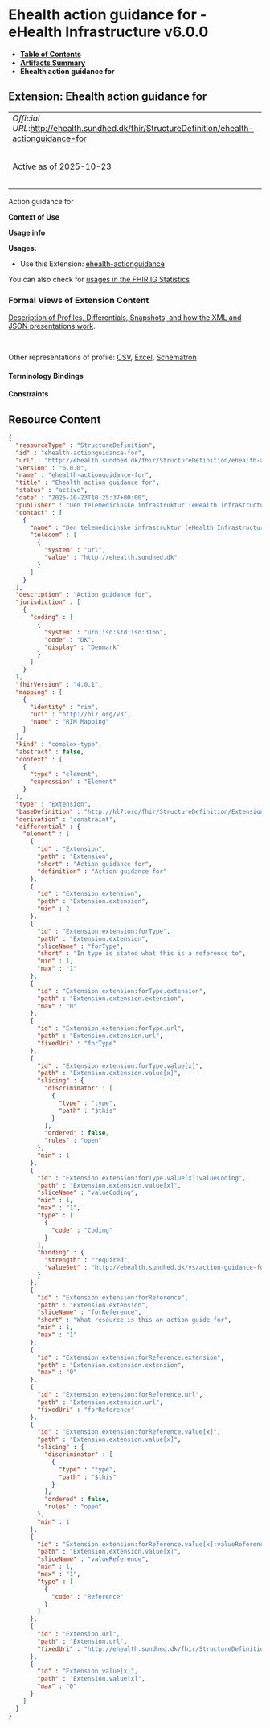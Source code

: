 # Ehealth action guidance for - eHealth Infrastructure v6.0.0

* [**Table of Contents**](toc.md)
* [**Artifacts Summary**](artifacts.md)
* **Ehealth action guidance for**

## Extension: Ehealth action guidance for 

| | |
| :--- | :--- |
| *Official URL*:http://ehealth.sundhed.dk/fhir/StructureDefinition/ehealth-actionguidance-for | *Version*:6.0.0 |
| Active as of 2025-10-23 | *Computable Name*:ehealth-actionguidance-for |

Action guidance for

**Context of Use**

**Usage info**

**Usages:**

* Use this Extension: [ehealth-actionguidance](StructureDefinition-ehealth-actionguidance.md)

You can also check for [usages in the FHIR IG Statistics](https://packages2.fhir.org/xig/dk.ehealth.sundhed.fhir.ig.core|current/StructureDefinition/ehealth-actionguidance-for)

### Formal Views of Extension Content

 [Description of Profiles, Differentials, Snapshots, and how the XML and JSON presentations work](http://build.fhir.org/ig/FHIR/ig-guidance/readingIgs.html#structure-definitions). 

 

Other representations of profile: [CSV](StructureDefinition-ehealth-actionguidance-for.csv), [Excel](StructureDefinition-ehealth-actionguidance-for.xlsx), [Schematron](StructureDefinition-ehealth-actionguidance-for.sch) 

#### Terminology Bindings

#### Constraints



## Resource Content

```json
{
  "resourceType" : "StructureDefinition",
  "id" : "ehealth-actionguidance-for",
  "url" : "http://ehealth.sundhed.dk/fhir/StructureDefinition/ehealth-actionguidance-for",
  "version" : "6.0.0",
  "name" : "ehealth-actionguidance-for",
  "title" : "Ehealth action guidance for",
  "status" : "active",
  "date" : "2025-10-23T10:25:37+00:00",
  "publisher" : "Den telemedicinske infrastruktur (eHealth Infrastructure)",
  "contact" : [
    {
      "name" : "Den telemedicinske infrastruktur (eHealth Infrastructure)",
      "telecom" : [
        {
          "system" : "url",
          "value" : "http://ehealth.sundhed.dk"
        }
      ]
    }
  ],
  "description" : "Action guidance for",
  "jurisdiction" : [
    {
      "coding" : [
        {
          "system" : "urn:iso:std:iso:3166",
          "code" : "DK",
          "display" : "Denmark"
        }
      ]
    }
  ],
  "fhirVersion" : "4.0.1",
  "mapping" : [
    {
      "identity" : "rim",
      "uri" : "http://hl7.org/v3",
      "name" : "RIM Mapping"
    }
  ],
  "kind" : "complex-type",
  "abstract" : false,
  "context" : [
    {
      "type" : "element",
      "expression" : "Element"
    }
  ],
  "type" : "Extension",
  "baseDefinition" : "http://hl7.org/fhir/StructureDefinition/Extension",
  "derivation" : "constraint",
  "differential" : {
    "element" : [
      {
        "id" : "Extension",
        "path" : "Extension",
        "short" : "Action guidance for",
        "definition" : "Action guidance for"
      },
      {
        "id" : "Extension.extension",
        "path" : "Extension.extension",
        "min" : 2
      },
      {
        "id" : "Extension.extension:forType",
        "path" : "Extension.extension",
        "sliceName" : "forType",
        "short" : "In type is stated what this is a reference to",
        "min" : 1,
        "max" : "1"
      },
      {
        "id" : "Extension.extension:forType.extension",
        "path" : "Extension.extension.extension",
        "max" : "0"
      },
      {
        "id" : "Extension.extension:forType.url",
        "path" : "Extension.extension.url",
        "fixedUri" : "forType"
      },
      {
        "id" : "Extension.extension:forType.value[x]",
        "path" : "Extension.extension.value[x]",
        "slicing" : {
          "discriminator" : [
            {
              "type" : "type",
              "path" : "$this"
            }
          ],
          "ordered" : false,
          "rules" : "open"
        },
        "min" : 1
      },
      {
        "id" : "Extension.extension:forType.value[x]:valueCoding",
        "path" : "Extension.extension.value[x]",
        "sliceName" : "valueCoding",
        "min" : 1,
        "max" : "1",
        "type" : [
          {
            "code" : "Coding"
          }
        ],
        "binding" : {
          "strength" : "required",
          "valueSet" : "http://ehealth.sundhed.dk/vs/action-guidance-for-types"
        }
      },
      {
        "id" : "Extension.extension:forReference",
        "path" : "Extension.extension",
        "sliceName" : "forReference",
        "short" : "What resource is this an action guide for",
        "min" : 1,
        "max" : "1"
      },
      {
        "id" : "Extension.extension:forReference.extension",
        "path" : "Extension.extension.extension",
        "max" : "0"
      },
      {
        "id" : "Extension.extension:forReference.url",
        "path" : "Extension.extension.url",
        "fixedUri" : "forReference"
      },
      {
        "id" : "Extension.extension:forReference.value[x]",
        "path" : "Extension.extension.value[x]",
        "slicing" : {
          "discriminator" : [
            {
              "type" : "type",
              "path" : "$this"
            }
          ],
          "ordered" : false,
          "rules" : "open"
        },
        "min" : 1
      },
      {
        "id" : "Extension.extension:forReference.value[x]:valueReference",
        "path" : "Extension.extension.value[x]",
        "sliceName" : "valueReference",
        "min" : 1,
        "max" : "1",
        "type" : [
          {
            "code" : "Reference"
          }
        ]
      },
      {
        "id" : "Extension.url",
        "path" : "Extension.url",
        "fixedUri" : "http://ehealth.sundhed.dk/fhir/StructureDefinition/ehealth-actionguidance-for"
      },
      {
        "id" : "Extension.value[x]",
        "path" : "Extension.value[x]",
        "max" : "0"
      }
    ]
  }
}

```
